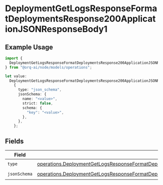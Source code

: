 # DeploymentGetLogsResponseFormatDeploymentsResponse200ApplicationJSONResponseBody1

## Example Usage

```typescript
import {
  DeploymentGetLogsResponseFormatDeploymentsResponse200ApplicationJSONResponseBody1,
} from "@orq-ai/node/models/operations";

let value:
  DeploymentGetLogsResponseFormatDeploymentsResponse200ApplicationJSONResponseBody1 =
    {
      type: "json_schema",
      jsonSchema: {
        name: "<value>",
        strict: false,
        schema: {
          "key": "<value>",
        },
      },
    };
```

## Fields

| Field                                                                                                                                                                                                                                  | Type                                                                                                                                                                                                                                   | Required                                                                                                                                                                                                                               | Description                                                                                                                                                                                                                            |
| -------------------------------------------------------------------------------------------------------------------------------------------------------------------------------------------------------------------------------------- | -------------------------------------------------------------------------------------------------------------------------------------------------------------------------------------------------------------------------------------- | -------------------------------------------------------------------------------------------------------------------------------------------------------------------------------------------------------------------------------------- | -------------------------------------------------------------------------------------------------------------------------------------------------------------------------------------------------------------------------------------- |
| `type`                                                                                                                                                                                                                                 | [operations.DeploymentGetLogsResponseFormatDeploymentsResponse200ApplicationJSONResponseBodyData2EvalsType](../../models/operations/deploymentgetlogsresponseformatdeploymentsresponse200applicationjsonresponsebodydata2evalstype.md) | :heavy_check_mark:                                                                                                                                                                                                                     | N/A                                                                                                                                                                                                                                    |
| `jsonSchema`                                                                                                                                                                                                                           | [operations.DeploymentGetLogsResponseFormatDeploymentsResponse200ApplicationJSONResponseBodyJSONSchema](../../models/operations/deploymentgetlogsresponseformatdeploymentsresponse200applicationjsonresponsebodyjsonschema.md)         | :heavy_check_mark:                                                                                                                                                                                                                     | N/A                                                                                                                                                                                                                                    |